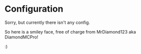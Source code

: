 # Configuration

Sorry, but currently there isn't any config.

So here is a smiley face, free of charge from MrDiamond123 aka DiamondMCPro!

:)
